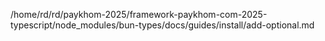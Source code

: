 /home/rd/rd/paykhom-2025/framework-paykhom-com-2025-typescript/node_modules/bun-types/docs/guides/install/add-optional.md